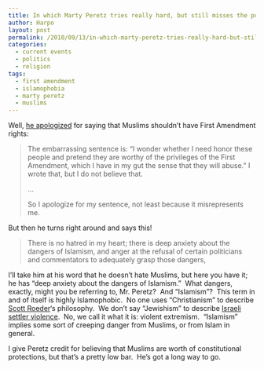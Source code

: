 ```yaml
---
title: In which Marty Peretz tries really hard, but still misses the point
author: Harpo
layout: post
permalink: /2010/09/13/in-which-marty-peretz-tries-really-hard-but-still-misses-the-point/
categories:
  - current events
  - politics
  - religion
tags:
  - first amendment
  - islamophobia
  - marty peretz
  - muslims
---
```

Well, <a href="http://www.tnr.com/blog/the-spine/77607/martin-peretz-apology#comments" target="_blank">he apologized</a> for saying that Muslims shouldn&#8217;t have First Amendment rights:

> The embarrassing sentence is: &#8220;I wonder whether I need honor these people and pretend they are worthy of the privileges of the First Amendment, which I have in my gut the sense that they will abuse.&#8221; I wrote that, but I do not believe that.
> 
> &#8230;
> 
> So I apologize for my sentence, not least because it misrepresents me.

But then he turns right around and says this!

> There is no hatred in my heart; there is deep anxiety about the dangers of Islamism, and anger at the refusal of certain politicians and commentators to adequately grasp those dangers,

I&#8217;ll take him at his word that he doesn&#8217;t hate Muslims, but here you have it; he has &#8220;deep anxiety about the dangers of Islamism.&#8221;  What dangers, exactly, might you be referring to, Mr. Peretz?  And &#8220;Islamism&#8221;?  This term in and of itself is highly Islamophobic.  No one uses &#8220;Christianism&#8221; to describe <a href="http://en.wikipedia.org/wiki/Assassination_of_George_Tiller#Trial_of_Scott_Roeder" target="_blank">Scott Roeder</a>&#8216;s philosophy.  We don&#8217;t say &#8220;Jewishism&#8221; to describe <a href="http://www.haaretz.com/news/mosque-vandalized-as-settlers-attack-palestinian-village-1.284247" target="_blank">Israeli settler violence</a>.  No, we call it what it is: violent extremism.  &#8220;Islamism&#8221; implies some sort of creeping danger from Muslims, or from Islam in general.

I give Peretz credit for believing that Muslims are worth of constitutional protections, but that&#8217;s a pretty low bar.  He&#8217;s got a long way to go.